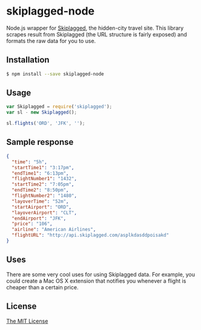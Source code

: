 
# skiplagged-node

Node.js wrapper for [Skiplagged](http://skiplagged.com), the hidden-city travel site. This library scrapes result from Skiplagged (the URL structure is fairly exposed) and formats the raw data for you to use.

## Installation 
```sh
$ npm install --save skiplagged-node 
```

## Usage
```javascript
var Skiplagged = require('skiplagged');
var sl - new Skiplagged();

sl.flights('ORD', 'JFK', '');
```

## Sample response 
```json
{
  "time": "5h",
  "startTime1": "3:17pm",
  "endTime1": "6:13pm",
  "flightNumber1": "1432",
  "startTime2": "7:05pm",
  "endTime2": "8:50pm",
  "flightNumber2": "1480",
  "layoverTime": "52m",
  "startAirport": "ORD",
  "layoverAirport": "CLT",
  "endAirport": "JFK",
  "price": "106",
  "airline": "American Airlines",
  "flightURL": "http://api.skiplagged.com/asplkdasddpoisakd"
}
```

## Uses
There are some very cool uses for using Skiplagged data. For example, you could create a Mac OS X extension that notifies you whenever a flight is cheaper than a certain price.

## License 

[The MIT License](LICENSE)
